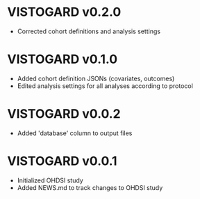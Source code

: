 # VISTOGARD v0.2.0

* Corrected cohort definitions and analysis settings

# VISTOGARD v0.1.0

* Added cohort definition JSONs (covariates, outcomes)
* Edited analysis settings for all analyses according to protocol


# VISTOGARD v0.0.2

* Added 'database' column to output files


# VISTOGARD v0.0.1

* Initialized OHDSI study
* Added NEWS.md to track changes to OHDSI study

